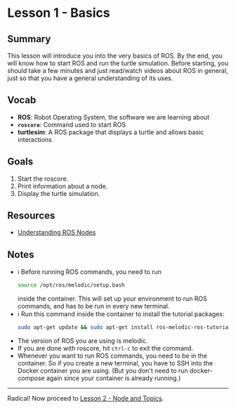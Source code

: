 # Lesson 1 - Basics

## Summary
This lesson will introduce you into the very basics of ROS. By the end, you will know how to start ROS and run the turtle simulation. Before starting, you should take a few minutes and just read/watch videos about ROS in general, just so that you have a general understanding of its uses.

## Vocab
- **ROS**: Robot Operating System, the software we are learning about
- **`roscore`**: Command used to start ROS
- **turtlesim**: A ROS package that displays a turtle and allows basic interactions

## Goals
1. Start the roscore.
2. Print information about a node.
3. Display the turtle simulation.

## Resources
- [Understanding ROS Nodes](http://wiki.ros.org/ROS/Tutorials/UnderstandingNodes)

## Notes
- :information_source: Before running ROS commands, you need to run
    ```bash
    source /opt/ros/melodic/setup.bash
    ```
    inside the container. This will set up your environment to run ROS commands, and has to be run in every new terminal.
- :information_source: Run this command inside the container to install the tutorial packages:
    ```bash
    sudo apt-get update && sudo apt-get install ros-melodic-ros-tutorials
    ```
- The version of ROS you are using is melodic.
- If you are done with roscore, hit `ctrl-c` to exit the command.
- Whenever you want to run ROS commands, you need to be in the container. So if you create a new terminal, you have to SSH into the Docker container you are using. (But you don't need to run docker-compose again since your container is already running.)

***

Radical! Now proceed to [Lesson 2 - Node and Topics](lesson-2-nodes-and-topics.md).
